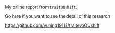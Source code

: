 My online report from `traitOUshift`. 

Go here if you want to see the detail of this research

https://github.com/yuqing19118/traitevoOUshift
